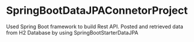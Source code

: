 # SpringBootDataJPAConnetorProject
Used Spring Boot framework to build Rest API. Posted and retrieved data from H2 Database by using SpringBootStarterDataJPA
